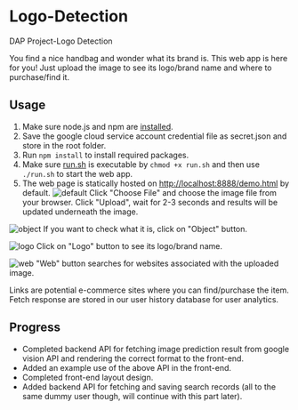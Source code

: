 # Logo-Detection
DAP Project-Logo Detection

You find a nice handbag and wonder what its brand is. This web app is here for you! Just upload the image to see its logo/brand name and where to purchase/find it.

## Usage

1. Make sure node.js and npm are [installed](https://treehouse.github.io/installation-guides/mac/node-mac.html).
2. Save the google cloud service account credential file as secret.json and store in the root folder.
3. Run `npm install` to install required packages.
4. Make sure [run.sh](../blob/master/run.sh) is executable by `chmod +x run.sh` and then use `./run.sh` to start the web app.
5. The web page is statically hosted on <http://localhost:8888/demo.html> by default.
![default](https://github.com/vchsiu28/Logo-Detection/tree/master/img/default.png)
Click "Choose File" and choose the image file from your browser. Click "Upload", wait for 2-3 seconds and results will be updated underneath the image.

![object](https://github.com/vchsiu28/Logo-Detection/tree/master/img/object.png)
If you want to check what it is, click on "Object" button.

![logo](https://github.com/vchsiu28/Logo-Detection/tree/master/img/logo.png)
Click on "Logo" button to see its logo/brand name.

![web](https://github.com/vchsiu28/Logo-Detection/tree/master/img/web.png)
"Web" button searches for websites associated with the uploaded image. 

Links are potential e-commerce sites where you can find/purchase the item.   
Fetch response are stored in our user history database for user analytics. 

## Progress
* Completed backend API for fetching image prediction result from google vision API and rendering the correct format to the front-end.
* Added an example use of the above API in the front-end.
* Completed front-end layout design.
* Added backend API for fetching and saving search records (all to the same dummy user though, will continue with this part later).






